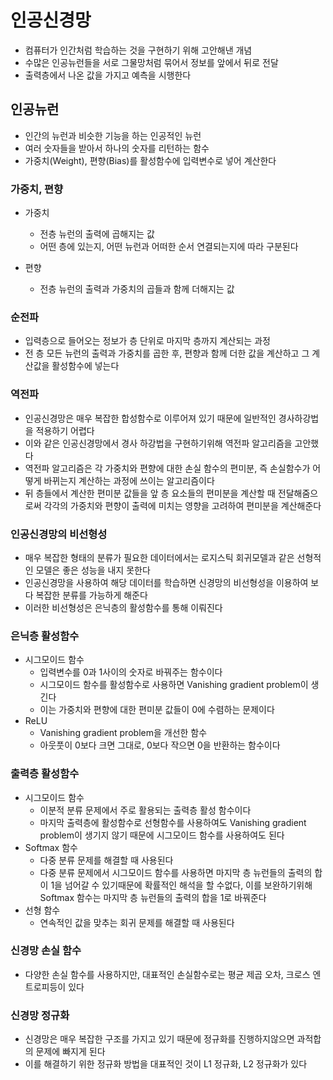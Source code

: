 # 인공신경망

- 컴퓨터가 인간처럼 학습하는 것을 구현하기 위해 고안해낸 개념
- 수많은 인공뉴런들을 서로 그물망처럼 묶어서 정보를 앞에서 뒤로 전달
- 출력층에서 나온 값을 가지고 예측을 시행한다

## 인공뉴런

- 인간의 뉴런과 비슷한 기능을 하는 인공적인 뉴런
- 여러 숫자들을 받아서 하나의 숫자를 리턴하는 함수
- 가중치(Weight), 편향(Bias)를 활성함수에 입력변수로 넣어 계산한다

### 가중치, 편향

- 가중치
  - 전층 뉴런의 출력에 곱해지는 값
  - 어떤 층에 있는지, 어떤 뉴런과 어떠한 순서 연결되는지에 따라 구분된다

- 편향
  - 전층 뉴런의 출력과 가중치의 곱들과 함께 더해지는 값

### 순전파

- 입력층으로 들어오는 정보가 층 단위로 마지막 층까지 계산되는 과정
- 전 층 모든 뉴런의 출력과 가중치를 곱한 후, 편향과 함께 더한 값을 계산하고 그 계산값을 활성함수에 넣는다

### 역전파

- 인공신경망은 매우 복잡한 합성함수로 이루어져 있기 때문에 일반적인 경사하강법을 적용하기 어렵다
- 이와 같은 인공신경망에서 경사 하강법을 구현하기위해 역전파 알고리즘을 고안했다
- 역전파 알고리즘은 각 가중치와 편향에 대한 손실 함수의 편미분, 즉 손실함수가 어떻게 바뀌는지 계산하는 과정에 쓰이는 알고리즘이다
- 뒤 층들에서 계산한 편미분 값들을 앞 층 요소들의 편미분을 계산할 때 전달해줌으로써 각각의 가중치와 편향이 출력에 미치는 영향을 고려하여 편미분을 계산해준다

### 인공신경망의 비선형성

- 매우 복잡한 형태의 분류가 필요한 데이터에서는 로지스틱 회귀모델과 같은 선형적인 모델은 좋은 성능을 내지 못한다
- 인공신경망을 사용하여 해당 데이터를 학습하면 신경망의 비선형성을 이용하여 보다 복잡한 분류를 가능하게 해준다
- 이러한 비선형성은 은닉층의 활성함수를 통해 이뤄진다

### 은닉층 활성함수

- 시그모이드 함수
    - 입력변수를 0과 1사이의 숫자로 바꿔주는 함수이다
    - 시그모이드 함수를 활성함수로 사용하면 Vanishing gradient problem이 생긴다
    - 이는 가중치와 편향에 대한 편미분 값들이 0에 수렴하는 문제이다
- ReLU
    - Vanishing gradient problem을 개선한 함수
    - 아웃풋이 0보다 크면 그대로, 0보다 작으면 0을 반환하는 함수이다

### 출력층 활성함수

- 시그모이드 함수
    - 이분적 분류 문제에서 주로 활용되는 출력층 활성 함수이다
    - 마지막 출력층에 활성함수로 선형함수를 사용하여도 Vanishing gradient problem이 생기지 않기 때문에 시그모이드 함수를 사용하여도 된다
- Softmax 함수
    - 다중 분류 문제를 해결할 때 사용된다
    - 다중 분류 문제에서 시그모이드 함수를 사용하면 마지막 층 뉴런들의 출력의 합이 1을 넘어갈 수 있기때문에 확률적인 해석을 할 수없다, 이를 보완하기위해 Softmax 함수는 마지막 층 뉴런들의 출력의 합을 1로 바꿔준다
- 선형 함수
    - 연속적인 값을 맞추는 회귀 문제를 해결할 때 사용된다

### 신경망 손실 함수

- 다양한 손실 함수를 사용하지만, 대표적인 손실함수로는 평균 제곱 오차, 크로스 엔트로피등이 있다

### 신경망 정규화

- 신경망은 매우 복잡한 구조를 가지고 있기 때문에 정규화를 진행하지않으면 과적합의 문제에 빠지게 된다
- 이를 해결하기 위한 정규화 방법을 대표적인 것이 L1 정규화, L2 정규화가 있다
